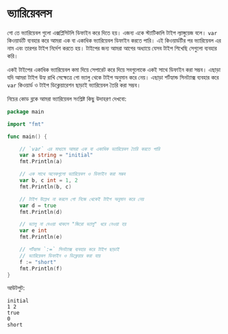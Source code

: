 # ভ্যারিয়েবলস
গো তে ভ্যারিয়েবল গুলো এক্সপ্লিসিটলি ডিফাইন করে দিতে হয়। এজন্য একে স্ট্যাটিকালি টাইপ ল্যাঙ্গুয়েজ বলে। `var` কিওয়ার্ডটি ব্যবহার করে আমরা এক বা একাধিক ভ্যারিয়েবল ডিফাইন করতে পারি। এই কিওয়ার্ডটির পর ভ্যারিয়েবল এর নাম এবং তারপর টাইপ নির্দেশ করতে হয়। টাইপের জন্য আমরা আগের অধ্যায়ে যেসব টাইপ শিখেছি সেগুলো ব্যবহার করি।  

একই টাইপের একাধিক ভ্যারিয়েবল কমা দিয়ে সেপারেট করে দিয়ে সবগুলোকে একই সাথে ডিফাইন করা সম্ভব। এছাড়া যদি আমরা টাইপ উহ্য রাখি সেক্ষেত্রে গো ভ্যালু থেকে টাইপ অনুমান করে নেয়। এছাড়া শর্টহ্যান্ড সিনট্যাক্স ব্যবহার করে `var` কিওয়ার্ড ও টাইপ ডিক্লেয়ারেশন ছাড়াই ভ্যারিয়েবল তৈরি করা সম্ভব।  

নিচের কোড ব্লকে আমরা ভ্যারিয়েবল সংশ্লিষ্ট কিছু উদাহরণ দেখবো:


```go
package main

import "fmt"

func main() {

    // `var` এর মাধ্যমে আমরা এক বা একাধিক ভ্যারিয়েবল তৈরি করতে পারি
    var a string = "initial"
    fmt.Println(a)

    // এক সাথে অনেকগুলো ভ্যারিয়েবল ও ডিফাইন করা সম্ভব 
    var b, c int = 1, 2
    fmt.Println(b, c)

    // টাইপ উল্লেখ না করলে গো নিজে থেকেই টাইপ অনুমান করে নেয়
    var d = true
    fmt.Println(d)

    // ভ্যালু না দেওয়া থাকলে "জিরো ভ্যালু" ধরে নেওয়া হয়
    var e int
    fmt.Println(e)

    // শর্টহ্যান্ড `:=` সিনট্যাক্স ব্যবহার করে টাইপ ছাড়াই 
    // ভ্যারিয়েবল ডিফাইন ও ডিক্লেয়ার করা যায়
    f := "short"
    fmt.Println(f)
}
```

আউটপুট:  
```
initial
1 2
true
0
short
```